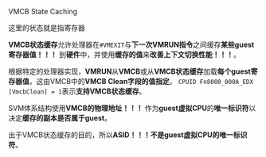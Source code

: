 VMCB State Caching

这里的状态就是指寄存器

**VMCB状态缓存**允许处理器在`#VMEXIT`与**下一次VMRUN指令**之间缓存**某些guest寄存器值！！！** 到**硬件**中，并使用**缓存的值**来**改善上下文切换性能！！！**。

根据特定的处理器实现，**VMRUN**从**VMCB**或从**VMCB状态缓存**加载**每个guest寄存器值**，这由VMCB中的**VMCB Clean字段的值指定**。 `CPUID Fn8000_000A_EDX [VmcbClean] = 1`表示**支持VMCB状态缓存**。

SVM体系结构使用**VMCB的物理地址！！！** 作为**guest虚拟CPU**的**唯一标识符**以决定**缓存的副本是否属于guest**。 

出于VMCB状态缓存的目的，所以**ASID！！！不是guest虚拟CPU的唯一标识符**。

